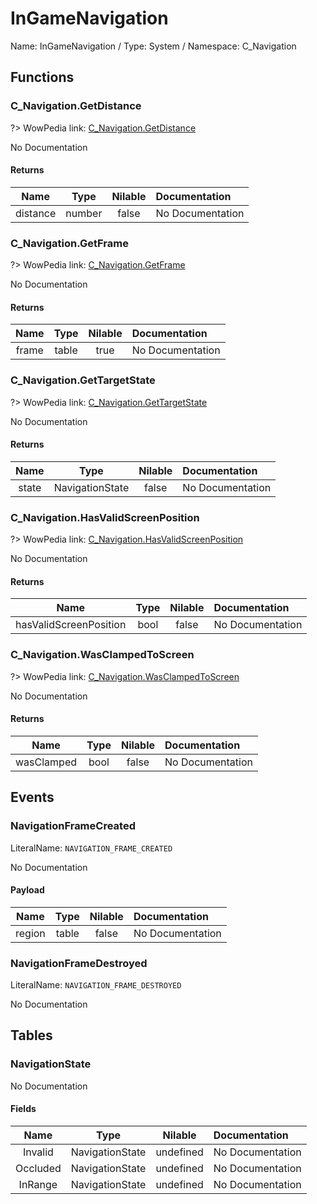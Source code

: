 # InGameNavigation

Name: InGameNavigation / Type: System / Namespace: C_Navigation

## Functions

### C_Navigation.GetDistance
?> WowPedia link: [C_Navigation.GetDistance](https://wow.gamepedia.com/API_C_Navigation.GetDistance)

No Documentation

#### Returns
|Name|Type|Nilable|Documentation|
|:---:|:---:|:---:|:---|
|distance|number|false|No Documentation|
### C_Navigation.GetFrame
?> WowPedia link: [C_Navigation.GetFrame](https://wow.gamepedia.com/API_C_Navigation.GetFrame)

No Documentation

#### Returns
|Name|Type|Nilable|Documentation|
|:---:|:---:|:---:|:---|
|frame|table|true|No Documentation|
### C_Navigation.GetTargetState
?> WowPedia link: [C_Navigation.GetTargetState](https://wow.gamepedia.com/API_C_Navigation.GetTargetState)

No Documentation

#### Returns
|Name|Type|Nilable|Documentation|
|:---:|:---:|:---:|:---|
|state|NavigationState|false|No Documentation|
### C_Navigation.HasValidScreenPosition
?> WowPedia link: [C_Navigation.HasValidScreenPosition](https://wow.gamepedia.com/API_C_Navigation.HasValidScreenPosition)

No Documentation

#### Returns
|Name|Type|Nilable|Documentation|
|:---:|:---:|:---:|:---|
|hasValidScreenPosition|bool|false|No Documentation|
### C_Navigation.WasClampedToScreen
?> WowPedia link: [C_Navigation.WasClampedToScreen](https://wow.gamepedia.com/API_C_Navigation.WasClampedToScreen)

No Documentation

#### Returns
|Name|Type|Nilable|Documentation|
|:---:|:---:|:---:|:---|
|wasClamped|bool|false|No Documentation|
## Events

### NavigationFrameCreated
LiteralName: `NAVIGATION_FRAME_CREATED`

No Documentation

#### Payload
|Name|Type|Nilable|Documentation|
|:---:|:---:|:---:|:---|
|region|table|false|No Documentation|
### NavigationFrameDestroyed
LiteralName: `NAVIGATION_FRAME_DESTROYED`

No Documentation

## Tables

### NavigationState

No Documentation

#### Fields
|Name|Type|Nilable|Documentation|
|:---:|:---:|:---:|:---|
|Invalid|NavigationState|undefined|No Documentation|
|Occluded|NavigationState|undefined|No Documentation|
|InRange|NavigationState|undefined|No Documentation|